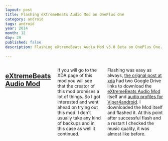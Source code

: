 ```yaml
---
layout: post
title: Flashing eXtremeBeats Audio Mod on OnePlus One
category: android
tags: android 
year: 2014
month: 12
day: 29
published: false
description: Flashing eXtremeBeats Audio Mod v3.0 Beta on OnePlus One.

---
```


<div class="row">	
	<div class="span9 columns">
		<h2><a href="http://forum.xda-developers.com/showthread.php?t=2634729" target="_blank">eXtremeBeats Audio Mod</a></h2>
		<p>If you will go to the XDA page of this mod you will see that the creator of this mod promises a lot of things. So I got interested and went ahead on trying out this mod. I don't usually take any kind of backups and in this case as well it continued.</p>
		<p>Flashing was easy as always, <a href="http://forum.xda-developers.com/showthread.php?t=2634729" target="_blank">the orignal post at xda</a> had two Google Drive links to download the <a href="https://drive.google.com/folderview?id=0ByszKrUuNNt8ZjN1dFNndUFzclk&usp=sharing#list" target="_blank">eXtremeBeats Audio Mod</a> itself and <a href="https://drive.google.com/folderview?id=0ByszKrUuNNt8QXZDRW1YOWR5OVU&usp=sharing&tid=0ByszKrUuNNt8ZjN1dFNndUFzclk" target="_blank">audio profiles for Viper4android</a>. I downloaded the Mod itself and flashed it. At this point after successful flash and a restart I checked the music quality, it was almost like before.</p>
	</div>
</div> 

